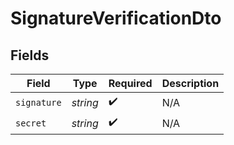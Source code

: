 # SignatureVerificationDto


## Fields

| Field              | Type               | Required           | Description        |
| ------------------ | ------------------ | ------------------ | ------------------ |
| `signature`        | *string*           | :heavy_check_mark: | N/A                |
| `secret`           | *string*           | :heavy_check_mark: | N/A                |